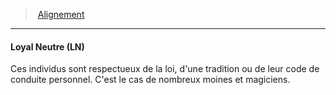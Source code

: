 ﻿---
!GenericItem
Id: alignment_hd.md#loyal-neutre-ln
ParentLink: alignment_hd.md#alignement
Name: Loyal Neutre (LN)
ParentName: Alignement
NameLevel: 4
Attributes: {}
---
> [Alignement](hd_alignment.md)

---

#### Loyal Neutre (LN)

Ces individus sont respectueux de la loi, d'une tradition ou de leur code de conduite personnel. C'est le cas de nombreux moines et magiciens.

